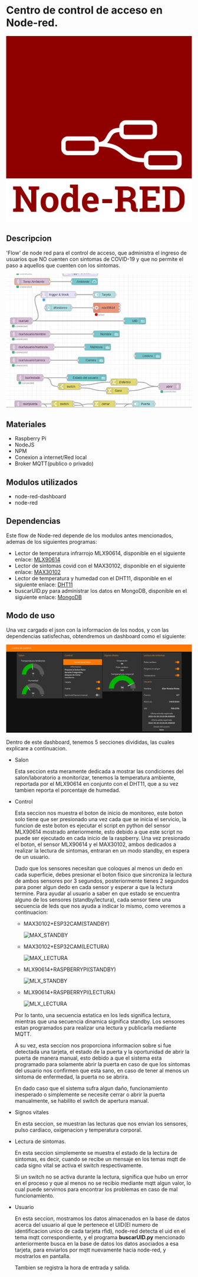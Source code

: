 # Centro de control de acceso en Node-red.
![node-red](imagenes/Node-red-icon.png)
## Descripcion
'Flow' de node red para el control de acceso, que administra el ingreso de usuarios que NO cuenten con sintomas de COVID-19 y que no permite el paso a aquellos que cuenten con los sintomas.

![flow](imagenes/flow.png)
## Materiales
- Raspberry Pi
- NodeJS
- NPM
- Conexion a internet/Red local
- Broker MQTT(publico o privado)
## Modulos utilizados
- node-red-dashboard
- node-red
## Dependencias
Este flow de Node-red depende de los modulos antes mencionados, ademas de los siguientes programas:

- Lector de temperatura infrarrojo MLX90614, disponible en el siguiente enlace: [MLX90614](https://github.com/ElierRosales/Capstone-project-Administrador-de-laboratorios/tree/main/MLX90614)
- Lector de sintomas covid con el MAX30102, disponible en el siguiente enlace: [MAX30102](https://github.com/ElierRosales/Capstone-project-Administrador-de-laboratorios/tree/main/MAX30102)
- Lector de temperatura y humedad con el DHT11, disponible en el siguiente enlace: [DHT11](https://github.com/ElierRosales/Capstone-project-Administrador-de-laboratorios/tree/main/DHT11)
- buscarUID.py para administrar los datos en MongoDB, disponible en el siguiente enlace: [MongoDB](https://github.com/ElierRosales/Capstone-project-Administrador-de-laboratorios/tree/main/MongoDB)
## Modo de uso
Una vez cargado el json con la informacion de los nodos, y con las dependencias satisfechas, obtendremos un dashboard como el siguiente:

![dashboard](imagenes/dashboard.png)

Dentro de este dashboard, tenemos 5 secciones divididas, las cuales explicare a continuacion.

- Salon
  
  Esta seccion esta meramente dedicada a mostrar las condiciones del salon/laboratorio a monitorizar, tenemos la temperatura ambiente, reportada por el MLX90614 en conjunto con el DHT11, que a su vez tambien reporta el porcentaje de humedad.
- Control
  
  Esta seccion nos muestra el boton de inicio de monitoreo, este boton solo tiene que ser presionado una vez cada que se inicia el servicio, la funcion de este boton es ejecutar el script en python del sensor MLX90614 mostrado anteriormente, esto debido a que este script no puede ser ejecutado en cada inicio de la raspberry. Una vez presionado el boton, el sensor MLX90614 y el MAX30102, ambos dedicados a realizar la lectura de sintomas, entraran en un modo standby, en espera de un usuario.

  Dado que los sensores necesitan que coloques al menos un dedo en cada superficie, debes presionar el boton fisico que sincroniza la lectura de ambos sensores por 3 segundos, posteriormente tienes 2 segundos para poner algun dedo en cada sensor y esperar a que la lectura termine. Para ayudar al usuario a saber en que estado se encuentra alguno de los sensores (standby/lectura), cada sensor tiene una secuencia de leds que nos ayuda a indicar lo mismo, como veremos a continuacion:
  
  - MAX30102+ESP32CAM(STANDBY)

    ![MAX_STANDBY](imagenes/standby_max.gif)
  - MAX30102+ESP32CAM(LECTURA)
    
    ![MAX_LECTURA](imagenes/lectura_max.gif)

  - MLX90614+RASPBERRYPI(STANDBY)
    
    ![MLX_STANDBY](imagenes/standby_mlx.gif)

  - MLX90614+RASPBERRYPI(LECTURA)
  
    ![MLX_LECTURA](imagenes/standby_mlx_real.gif)
  
  Por lo tanto, una secuencia estatica en los leds significa lectura, mientras que una secuencia dinamica significa standby. Los sensores estan programados para realizar una lectura y publicarla mediante MQTT.

  A su vez, esta seccion nos proporciona informacion sobre si fue detectada una tarjeta, el estado de la puerta y la oportunidad de abrir la puerta de manera manual, esto debido a que el sistema esta programado para solamente abrir la puerta en caso de que los sintomas del usuario nos confirmen que esta sano, en caso de tener al menos un sintoma de enfermedad, la puerta no se abrira. 

  En dado caso que el sistema sufra algun daño, funcionamiento inesperado o simplemente se necesite cerrar o abrir la puerta manualmente, se habilito el switch de apertura manual.
- Signos vitales
  
  En esta seccion, se muestran las lecturas que nos envian los sensores, pulso cardiaco, oxigenacion y temperatura corporal.
- Lectura de sintomas.
  
  En esta seccion simplemente se muestra el estado de la lectura de sintomas, es decir, cuando se recibe un mensaje en los temas mqtt de cada signo vital se activa el switch respectivamente. 

  Si un switch no se activa durante la lectura, significa que hubo un error en el proceso y que al menos no se recibio mediante mqtt algun valor, lo cual puede servirnos para encontrar los problemas en caso de mal funcionamiento.
- Usuario
  
  En esta seccion, mostramos los datos almacenados en la base de datos acerca del usuario al que le pertenece el UID(El numero de identificacion unico de cada tarjeta rfid), node-red detecta el uid en el tema mqtt correspondiente, y el programa **buscarUID.py** mencionado anteriormente busca en la base de datos los datos asociados a esa tarjeta, para enviarlos por mqtt nuevamente hacia node-red, y mostrarlos en pantalla.

  Tambien se registra la hora de entrada y salida.
